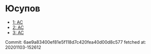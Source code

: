 # Юсупов
- [1: AC](1.md)
- [2: AC](2.md)
- [3: AC](3.md)

Commit: 6ae9a83400ef81e5f118d7c420fea40d00d8c577
 fetched at: 20201103-152612
